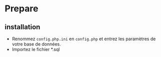# Prepare

## installation

- Renommez `config.php.ini` en `config.php` et entrez les paramètres de votre base de données.
- Importez le fichier *.sql